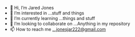 - 👋 Hi, I’m Jared Jones
- 👀 I’m interested in ...stuff and things
- 🌱 I’m currently learning ...things and stuff
- 💞️ I’m looking to collaborate on ...Anything in my repository
- 📫 How to reach me ...jonesjar222@gmail.com
